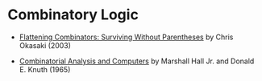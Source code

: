 # Combinatory Logic

* [Flattening Combinators: Surviving Without Parentheses]
  by Chris Okasaki (2003)

* [Combinatorial Analysis and Computers]
  by Marshall Hall Jr. and Donald E. Knuth (1965)

[Flattening Combinators: Surviving Without Parentheses]:
    http://www.westpoint.edu/eecs/SiteAssets/SitePages/Faculty%20Publication%20Documents/Okasaki/jfp03flat.pdf
[Combinatorial Analysis and Computers]:
    http://poncelet.math.nthu.edu.tw/disk5/js/computer/hall-knuth.pdf
